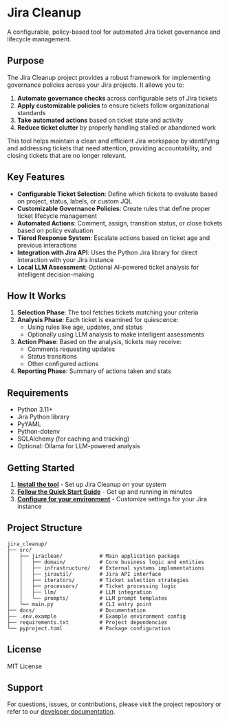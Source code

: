 # Jira Cleanup

A configurable, policy-based tool for automated Jira ticket governance and lifecycle management.

## Purpose

The Jira Cleanup project provides a robust framework for implementing governance policies across your Jira projects. It allows you to:

1. **Automate governance checks** across configurable sets of Jira tickets
2. **Apply customizable policies** to ensure tickets follow organizational standards
3. **Take automated actions** based on ticket state and activity
4. **Reduce ticket clutter** by properly handling stalled or abandoned work

This tool helps maintain a clean and efficient Jira workspace by identifying and addressing tickets that need attention, providing accountability, and closing tickets that are no longer relevant.

## Key Features

- **Configurable Ticket Selection**: Define which tickets to evaluate based on project, status, labels, or custom JQL
- **Customizable Governance Policies**: Create rules that define proper ticket lifecycle management
- **Automated Actions**: Comment, assign, transition status, or close tickets based on policy evaluation
- **Tiered Response System**: Escalate actions based on ticket age and previous interactions
- **Integration with Jira API**: Uses the Python Jira library for direct interaction with your Jira instance
- **Local LLM Assessment**: Optional AI-powered ticket analysis for intelligent decision-making

## How It Works

1. **Selection Phase**: The tool fetches tickets matching your criteria
2. **Analysis Phase**: Each ticket is examined for quiescence:
   - Using rules like age, updates, and status
   - Optionally using LLM analysis to make intelligent assessments
3. **Action Phase**: Based on the analysis, tickets may receive:
   - Comments requesting updates
   - Status transitions
   - Other configured actions
4. **Reporting Phase**: Summary of actions taken and stats

## Requirements

- Python 3.11+
- Jira Python library
- PyYAML
- Python-dotenv
- SQLAlchemy (for caching and tracking)
- Optional: Ollama for LLM-powered analysis

## Getting Started

1. **[Install the tool](installation.md)** - Set up Jira Cleanup on your system
2. **[Follow the Quick Start Guide](quickstart.md)** - Get up and running in minutes
3. **[Configure for your environment](configuration.md)** - Customize settings for your Jira instance

## Project Structure

```
jira_cleanup/
├── src/
│   ├── jiraclean/            # Main application package
│   │   ├── domain/           # Core business logic and entities
│   │   ├── infrastructure/   # External systems implementations
│   │   ├── jirautil/         # Jira API interface
│   │   ├── iterators/        # Ticket selection strategies
│   │   ├── processors/       # Ticket processing logic
│   │   ├── llm/              # LLM integration
│   │   └── prompts/          # LLM prompt templates
│   └── main.py               # CLI entry point
├── docs/                     # Documentation
├── .env.example              # Example environment config
├── requirements.txt          # Project dependencies
└── pyproject.toml            # Package configuration
```

## License

MIT License

## Support

For questions, issues, or contributions, please visit the project repository or refer to our [developer documentation](../developer/).
